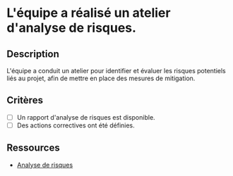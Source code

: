 # L'équipe a réalisé un atelier d'analyse de risques.

## Description

L'équipe a conduit un atelier pour identifier et évaluer les risques potentiels liés au projet, afin de mettre en place des mesures de mitigation.

## Critères

- [ ] Un rapport d'analyse de risques est disponible.
- [ ] Des actions correctives ont été définies.

## Ressources

- [Analyse de risques](https://www.iso.org/iso-31000-risk-management.html)
